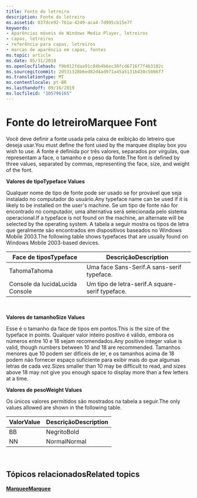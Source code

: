 ```yaml
---
title: Fonte do letreiro
description: Fonte do letreiro
ms.assetid: 037dce92-761a-4249-aca4-7d995cb15e7f
keywords:
- Aparências móveis do Windows Media Player, letreiros
- capas, letreiros
- referência para capas, letreiros
- marcas de aparência em capas, fontes
ms.topic: article
ms.date: 05/31/2018
ms.openlocfilehash: f9b912fdaa91c84b4b6ec38fcd6716f7f4b3102c
ms.sourcegitcommit: 2d531328b6ed82d4ad971a45a5131b430c5866f7
ms.translationtype: MT
ms.contentlocale: pt-BR
ms.lasthandoff: 09/16/2019
ms.locfileid: "105796165"
---
```

# <a name="marquee-font"></a><span data-ttu-id="c5385-107">Fonte do letreiro</span><span class="sxs-lookup"><span data-stu-id="c5385-107">Marquee Font</span></span>

<span data-ttu-id="c5385-108">Você deve definir a fonte usada pela caixa de exibição do letreiro que deseja usar.</span><span class="sxs-lookup"><span data-stu-id="c5385-108">You must define the font used by the marquee display box you wish to use.</span></span> <span data-ttu-id="c5385-109">A fonte é definida por três valores, separados por vírgulas, que representam a face, o tamanho e o peso da fonte.</span><span class="sxs-lookup"><span data-stu-id="c5385-109">The font is defined by three values, separated by commas, representing the face, size, and weight of the font.</span></span>

<span data-ttu-id="c5385-110">**Valores de tipo**</span><span class="sxs-lookup"><span data-stu-id="c5385-110">**Typeface Values**</span></span>

<span data-ttu-id="c5385-111">Qualquer nome de tipo de fonte pode ser usado se for provável que seja instalado no computador do usuário.</span><span class="sxs-lookup"><span data-stu-id="c5385-111">Any typeface name can be used if it is likely to be installed on the user's machine.</span></span> <span data-ttu-id="c5385-112">Se um tipo de fonte não for encontrado no computador, uma alternativa será selecionada pelo sistema operacional.</span><span class="sxs-lookup"><span data-stu-id="c5385-112">If a typeface is not found on the machine, an alternate will be selected by the operating system.</span></span> <span data-ttu-id="c5385-113">A tabela a seguir mostra os tipos de letra que geralmente são encontrados em dispositivos baseados no Windows Mobile 2003.</span><span class="sxs-lookup"><span data-stu-id="c5385-113">The following table shows typefaces that are usually found on Windows Mobile 2003-based devices.</span></span>



| <span data-ttu-id="c5385-114">Face de tipos</span><span class="sxs-lookup"><span data-stu-id="c5385-114">Typeface</span></span>       | <span data-ttu-id="c5385-115">Descrição</span><span class="sxs-lookup"><span data-stu-id="c5385-115">Description</span></span>              |
|----------------|--------------------------|
| <span data-ttu-id="c5385-116">Tahoma</span><span class="sxs-lookup"><span data-stu-id="c5385-116">Tahoma</span></span>         | <span data-ttu-id="c5385-117">Uma face Sans-Serif.</span><span class="sxs-lookup"><span data-stu-id="c5385-117">A sans-serif typeface.</span></span>   |
| <span data-ttu-id="c5385-118">Console da lucida</span><span class="sxs-lookup"><span data-stu-id="c5385-118">Lucida Console</span></span> | <span data-ttu-id="c5385-119">Um tipo de letra-serif.</span><span class="sxs-lookup"><span data-stu-id="c5385-119">A square-serif typeface.</span></span> |



 

<span data-ttu-id="c5385-120">**Valores de tamanho**</span><span class="sxs-lookup"><span data-stu-id="c5385-120">**Size Values**</span></span>

<span data-ttu-id="c5385-121">Esse é o tamanho da face de tipos em pontos.</span><span class="sxs-lookup"><span data-stu-id="c5385-121">This is the size of the typeface in points.</span></span> <span data-ttu-id="c5385-122">Qualquer valor inteiro positivo é válido, embora os números entre 10 e 18 sejam recomendados.</span><span class="sxs-lookup"><span data-stu-id="c5385-122">Any positive integer value is valid, though numbers between 10 and 18 are recommended.</span></span> <span data-ttu-id="c5385-123">Tamanhos menores que 10 podem ser difíceis de ler, e os tamanhos acima de 18 podem não fornecer espaço suficiente para exibir mais do que algumas letras de cada vez.</span><span class="sxs-lookup"><span data-stu-id="c5385-123">Sizes smaller than 10 may be difficult to read, and sizes above 18 may not give you enough space to display more than a few letters at a time.</span></span>

<span data-ttu-id="c5385-124">**Valores de peso**</span><span class="sxs-lookup"><span data-stu-id="c5385-124">**Weight Values**</span></span>

<span data-ttu-id="c5385-125">Os únicos valores permitidos são mostrados na tabela a seguir.</span><span class="sxs-lookup"><span data-stu-id="c5385-125">The only values allowed are shown in the following table.</span></span>



| <span data-ttu-id="c5385-126">Valor</span><span class="sxs-lookup"><span data-stu-id="c5385-126">Value</span></span> | <span data-ttu-id="c5385-127">Descrição</span><span class="sxs-lookup"><span data-stu-id="c5385-127">Description</span></span> |
|-------|-------------|
| <span data-ttu-id="c5385-128">B</span><span class="sxs-lookup"><span data-stu-id="c5385-128">B</span></span>     | <span data-ttu-id="c5385-129">Negrito</span><span class="sxs-lookup"><span data-stu-id="c5385-129">Bold</span></span>        |
| <span data-ttu-id="c5385-130">N</span><span class="sxs-lookup"><span data-stu-id="c5385-130">N</span></span>     | <span data-ttu-id="c5385-131">Normal</span><span class="sxs-lookup"><span data-stu-id="c5385-131">Normal</span></span>      |



 

## <a name="related-topics"></a><span data-ttu-id="c5385-132">Tópicos relacionados</span><span class="sxs-lookup"><span data-stu-id="c5385-132">Related topics</span></span>

<dl> <dt>

[<span data-ttu-id="c5385-133">**Marquee**</span><span class="sxs-lookup"><span data-stu-id="c5385-133">**Marquee**</span></span>](marquee.md)
</dt> </dl>

 

 




